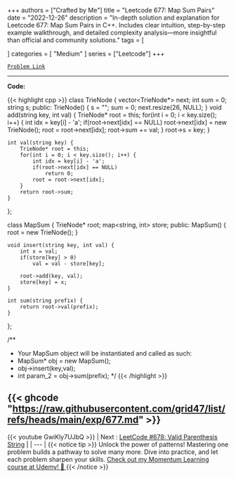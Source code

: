 
+++
authors = ["Crafted by Me"]
title = "Leetcode 677: Map Sum Pairs"
date = "2022-12-26"
description = "In-depth solution and explanation for Leetcode 677: Map Sum Pairs in C++. Includes clear intuition, step-by-step example walkthrough, and detailed complexity analysis—more insightful than official and community solutions."
tags = [
    
]
categories = [
    "Medium"
]
series = ["Leetcode"]
+++



[`Problem Link`](https://leetcode.com/problems/map-sum-pairs/description/)

---

**Code:**

{{< highlight cpp >}}
class TrieNode {
    vector<TrieNode*> next;
    int sum = 0;
    string s;
public:
    TrieNode() {
        s = "";
        sum = 0;
        next.resize(26, NULL);
    }
    void add(string key, int val) {
        TrieNode* root = this;
        for(int i = 0; i < key.size(); i++) {
            int idx = key[i] - 'a';
            if(root->next[idx] == NULL)
                root->next[idx] = new TrieNode();
            root = root->next[idx];
            root->sum += val;
        }
        root->s = key;
    }
    
    int val(string key) {
        TrieNode* root = this;
        for(int i = 0; i < key.size(); i++) {
            int idx = key[i] - 'a';
            if(root->next[idx] == NULL)
                return 0;
            root = root->next[idx];
        }        
        return root->sum;
    }
};

class MapSum {
    TrieNode* root;
    map<string, int> store;
public:
    MapSum() {
        root = new TrieNode();
    }
    
    void insert(string key, int val) {
        int x = val;
        if(store[key] > 0)
            val = val - store[key];
            
        root->add(key, val);
        store[key] = x;
    }
    
    int sum(string prefix) {
        return root->val(prefix);
    }
};

/**
 * Your MapSum object will be instantiated and called as such:
 * MapSum* obj = new MapSum();
 * obj->insert(key,val);
 * int param_2 = obj->sum(prefix);
 */
{{< /highlight >}}

{{< ghcode "https://raw.githubusercontent.com/grid47/list/refs/heads/main/exp/677.md" >}}
---
{{< youtube GwiKly7UJbQ >}}
| Next : [LeetCode #678: Valid Parenthesis String](https://grid47.xyz/posts/leetcode_678) |
| --- |
{{< notice tip >}}
Unlock the power of patterns! Mastering one problem builds a pathway to solve many more. Dive into practice, and let each problem sharpen your skills. [Check out my Momentum Learning course at Udemy! 🚀 ](https://www.udemy.com/course/algorithms-and-data-structures-in-cpp/)
{{< /notice >}}

